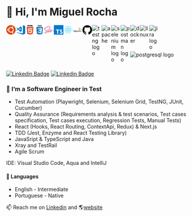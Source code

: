 # 👋 Hi, I'm Miguel Rocha

<div>
    <img align="left" title="" alt="Linux" width="26px" style="max-width: 100%; margin-bottom: 4px;" src="./assets/ubuntu.png"/>
    <img align="left" title="Visual Studio Code" alt="Visual Studio Code" width="26px" style="max-width: 100%; margin-bottom: 4px;" src="./assets/visual-studio-code.png"/>
    <img align="left" title="html" alt="html" width="26px" style="max-width: 100%; margin-bottom: 4px;" src="./assets/html.png"/>
    <img align="left" title="css" alt="css" width="26px" style="max-width: 100%; margin-bottom: 4px;" src="./assets/css.png"/>
    <img align="left" title="sass" alt="sass" width="26px" style="max-width: 100%; margin-bottom: 4px;" src="./assets/sass.png"/> 
    <img align="left" title="typescript" alt="typescript" width="26px" style="max-width: 100%; margin-bottom: 4px;" src="./assets/typescript.png"/>
    <img align="left" title="react" alt="react" width="26px" style="max-width: 100%; margin-bottom: 4px;" src="./assets/react.png"/>
    <img align="left" title="mysql" alt="mysql" width="26px" style="max-width: 100%; margin-bottom: 4px;" src="./assets/mysql.png"/>
    <img align="left" title="github" alt="github" width="26px" style="max-width: 100%; margin-bottom: 4px;" src="./assets/github.png"/>
    <img align="left" src="https://blog.knoldus.com/wp-content/uploads/2020/01/TESTNG.png" width="26" alt="testng logo" style="max-width: 100%; margin-bottom: 4px;">
    <img align="left" src="https://cdn.jsdelivr.net/gh/devicons/devicon/icons/apache/apache-original.svg" width="26" alt="apache" style="max-width: 100%; margin-bottom: 4px;">
    <img align="left" src="https://seeklogo.com/images/S/selenium-logo-A1B53CEFB0-seeklogo.com.png" width="26" alt="selenium logo" style="max-width: 100%; margin-bottom: 4px;" />
    <img align="left" src="https://www.svgrepo.com/show/354202/postman-icon.svg" width="26" alt="postman logo" style="max-width: 100%; margin-bottom: 4px;">
    <img align="left" src="https://cdn.jsdelivr.net/gh/devicons/devicon/icons/docker/docker-original.svg"width="26" alt="docker" style="max-width: 100%; margin-bottom: 4px;">
    <img align="left" src="https://upload.wikimedia.org/wikipedia/commons/thumb/f/f1/Icons8_flat_linux.svg/1200px-Icons8_flat_linux.svg.png" width="26" alt="linux" style="max-width: 100%; margin-bottom: 4px;">
    <img align="left" src="https://cdn.jsdelivr.net/gh/devicons/devicon/icons/jira/jira-original.svg" width="26" alt="jira logo"  style="max-width: 100%; margin-bottom: 4px;">
    <img src="https://cdn.jsdelivr.net/gh/devicons/devicon/icons/postgresql/postgresql-original.svg" width="26" alt="postgresql logo" style="max-width: 100%; margin-bottom: 4px;"/>
    <br/>
</div>

<br/>

[![Linkedin Badge](https://img.shields.io/badge/-Github-black?style=flat-square&logo=Github&logoColor=white&link=https://github.com/amsrocha2020)](https://github.com/amsrocha2020) [![Linkedin Badge](https://img.shields.io/badge/-LinkedIn-blue?style=flat-square&logo=Linkedin&logoColor=white&link=https://www.linkedin.com/in/antoniorocha/)](https://www.linkedin.com/in/antoniorocha/)


### 🤖 I’m a Software Engineer in Test

- Test Automation (Playwright, Selenium, Selenium Grid, TestNG, JUnit, Cucumber)
- Quality Assurance (Requirements analysis & test scenarios, Test cases specification, Test cases execution, Regression Tests, Manual Tests)
- React (Hooks, React Routing, ContextApi, Redux) & Next.js
- TDD (Jest, Enzyme and React Testing Library)
- JavaSript & TypeScript and Java
- Xray and TestRail
- Agile Scrum

IDE: Visual Studio Code, Aqua and IntelliJ


#### 💬 Languages

- English - Intermediate
- Portuguese - Native


📫 Reach me on [Linkedin](https://www.linkedin.com/in/antoniorocha/) and 🌎[website](https://antoniorocha.pt)

